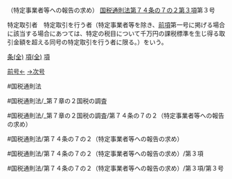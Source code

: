 （特定事業者等への報告の求め）
[国税通則法第７４条の７の２第３項](国税通則法＿＿＿＿＿第７４条の７の２第３項)第３号

特定取引者　特定取引を行う者（特定事業者等を除き、[前項](国税通則法＿＿＿＿＿第７４条の７の２第２項)第一号に掲げる場合に該当する場合にあつては、特定の税目について千万円の課税標準を生じ得る取引金額を超える同号の特定取引を行う者に限る。）をいう。

[条(全)](国税通則法＿＿＿＿＿第７４条の７の２_.md)    [項(全)](国税通則法＿＿＿＿＿第７４条の７の２第３項_.md)    [項](国税通則法＿＿＿＿＿第７４条の７の２第３項.md)

[前号←](国税通則法＿＿＿＿＿第７４条の７の２第３項第２号.md)    [→次号](国税通則法＿＿＿＿＿第７４条の７の２第３項第４号.md)

#国税通則法

#国税通則法/_第７章の２国税の調査

#国税通則法/_第７章の２国税の調査/第７４条の７の２（特定事業者等への報告の求め）

#国税通則法/第７４条の７の２（特定事業者等への報告の求め）

#国税通則法/第７４条の７の２（特定事業者等への報告の求め）/第３項

#国税通則法/第７４条の７の２（特定事業者等への報告の求め）/第３項/第３号

